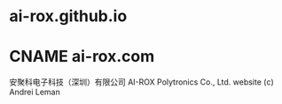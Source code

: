 # ai-rox.github.io
# CNAME ai-rox.com

安聚科电子科技（深圳）有限公司
AI-ROX Polytronics Co., Ltd. website
(с) Andrei Leman
